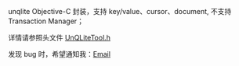 unqlite Objective-C 封装，支持 key/value、cursor、document, 不支持 Transaction Manager；

详情请参照头文件 [UnQLiteTool.h](./UNQKit/UnQLiteTool.h)

发现 bug 时，希望通知我：[Email](mailto:littocats@gmail.com)